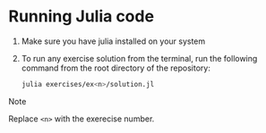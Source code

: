 # Running Julia code

1. Make sure you have julia installed on your system
2. To run any exercise solution from the terminal, run the following command from the root directory of the repository:

    ```bash
    julia exercises/ex<n>/solution.jl
    ```

> [!NOTE]
> Replace `<n>` with the exerecise number.
